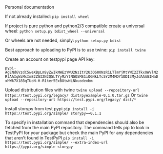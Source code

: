 Personal documentation

If not already installed:
```pip install wheel```

If project is pure python and python2/3 compatible create a universal wheel:
```python setup.py bdist_wheel --universal```

Or wheels are not needed, simply:
```python setup.py bdist```

Best approach to uploading to PyPI is to use twine:
```pip install twine```

Create an account on testpypi page
API key:

```pypi-AgENdGVzdC5weXBpLm9yZwIkNWEzYWU2NzItY2U3OS00NzRiLTlmYjMtYWI2ZTkxOWVlN2RlAAIqWzMsImE2ZGI2N2Q5LTYyMzYtNGQ5MS1iOGNkLTc5Y2M4MDY1ODI3MyJdAAAGIHaDxhWk7X18BqTUoN-H-R1ker5ExBOtwNLNkuodexbm```

Upload distribution files with twine
```twine upload --repository-url https://test.pypi.org/legacy/ dist/pyexample-0.1.0.tar.gz```
Or
```twine upload --repository-url https://test.pypi.org/legacy/ dist/*```


Install storypy from test pypi
```pip install -i https://test.pypi.org/simple/ storypy==0.1.1```

To specify in installation command that dependencies should also be fetched from the main PyPI repository.
The command tells pip to look in TestPyPI for your package but check the main PyPI for any dependencies that aren't found in TestPyPI
```pip install -i https://test.pypi.org/simple/ --extra-index-url https://pypi.org/simple storypy```